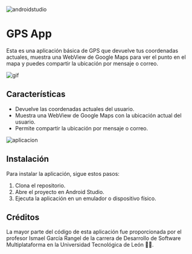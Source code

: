 ![androidstudio](https://upload.wikimedia.org/wikipedia/commons/thumb/c/c1/Android_Studio_icon_%282023%29.svg/640px-Android_Studio_icon_%282023%29.svg.png)

# GPS App

Esta es una aplicación básica de GPS que devuelve tus coordenadas actuales, muestra una WebView de Google Maps para ver el punto en el mapa y puedes compartir la ubicación por mensaje o correo.

![gif](https://i.giphy.com/uDWjPSaI7zb6PF8yo1.webp)

## Características

- Devuelve las coordenadas actuales del usuario.
- Muestra una WebView de Google Maps con la ubicación actual del usuario.
- Permite compartir la ubicación por mensaje o correo.

![aplicacion](https://i.imgur.com/4gzsgQg.jpeg)

## Instalación

Para instalar la aplicación, sigue estos pasos:

1. Clona el repositorio.
2. Abre el proyecto en Android Studio.
3. Ejecuta la aplicación en un emulador o dispositivo físico.

## Créditos

La mayor parte del código de esta aplicación fue proporcionada por el profesor Ismael García Rangel de la carrera de Desarrollo de Software Multiplataforma en la Universidad Tecnológica de León 🦁💚.
